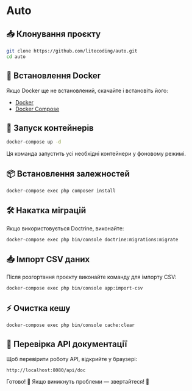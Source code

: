 # Auto

## 📥 Клонування проєкту

```sh
git clone https://github.com/litecoding/auto.git
cd auto
```

## 🐳 Встановлення Docker
Якщо Docker ще не встановлений, скачайте і встановіть його:
- [Docker](https://www.docker.com/get-started)
- [Docker Compose](https://docs.docker.com/compose/install/)

## 🚀 Запуск контейнерів

```sh
docker-compose up -d
```
Ця команда запустить усі необхідні контейнери у фоновому режимі.

## 📦 Встановлення залежностей

```sh
docker-compose exec php composer install
```

## 🛠️ Накатка міграцій
Якщо використовується Doctrine, виконайте:
```sh
docker-compose exec php bin/console doctrine:migrations:migrate
```

## 📥 Імпорт CSV даних

Після розгортання проєкту виконайте команду для імпорту CSV:

```sh
docker-compose exec php bin/console app:import-csv
```

## ⚡ Очистка кешу

```sh
docker-compose exec php bin/console cache:clear
```

## 📌 Перевірка API документації
Щоб перевірити роботу API, відкрийте у браузері:
```
http://localhost:8080/api/doc
```

Готово! 🎉 Якщо виникнуть проблеми — звертайтеся! 🚀

